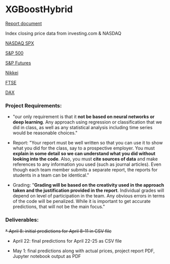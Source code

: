 # XGBoostHybrid

[Report document](https://sumailsyr-my.sharepoint.com/:w:/r/personal/mshergil_syr_edu/Documents/CIS662-ML%20Group%206%20Project%20Report.docx?d=w5b6e1fd3cebd4d5e88382b22d78ae08f&csf=1&web=1&e=MEcMzK)

Index closing price data from investing.com & NASDAQ

[NASDAQ SPX](https://www.nasdaq.com/market-activity/index/spx/historical?page=1&rows_per_page=100000&timeline=y10)

[S&P 500](https://www.investing.com/indices/us-spx-500-historical-data)

[S&P Futures](https://www.investing.com/indices/us-spx-500-futures-historical-data)

[Nikkei](https://www.investing.com/indices/japan-ni225-historical-data)

[FTSE](https://www.investing.com/indices/uk-100-historical-data)

[DAX](https://www.investing.com/indices/germany-30-historical-data)

### Project Requirements:

* "our only requirement is that it **not be based on neural networks or deep learning**. Any approach using regression or classification that we did in class, as well as any statistical analysis including time series would be reasonable choices."  

* Report: "Your report must be well written so that you can use it to show what you did for the class, say to a prospective employer. You must **explain in some detail so we can understand what you did without looking into the code**. Also, you must **cite sources of data** and make references to any information you used (such as journal articles). Even though each team member submits a separate report, the reports for students in a team can be identical."  

* Grading: "**Grading will be based on the creativity used in the approach taken and the justification provided in the report**. Individual grades will depend on level of participation in the team. Any obvious errors in terms of the code will be penalized. While it is important to get accurate predictions, that will not be the main focus."  

### Deliverables:
~~* April 8: initial predictions for April 8-11 in CSV file~~

* April 22: final predictions for April 22-25 as CSV file 

* May 1: final predictions along with actual prices, project report PDF, Jupyter notebook output as PDF
